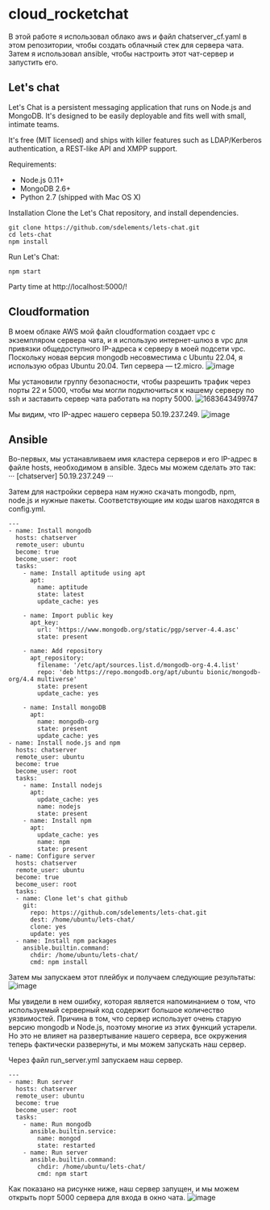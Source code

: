 # cloud_rocketchat
В этой работе я использовал облако aws и файл chatserver_cf.yaml в этом репозитории, чтобы создать облачный стек для сервера чата. Затем я использовал ansible, чтобы настроить этот чат-сервер и запустить его.
## Let's chat
Let's Chat is a persistent messaging application that runs on Node.js and MongoDB. It's designed to be easily deployable and fits well with small, intimate teams.

It's free (MIT licensed) and ships with killer features such as LDAP/Kerberos authentication, a REST-like API and XMPP support.

Requirements:
- Node.js 0.11+
- MongoDB 2.6+
- Python 2.7 (shipped with Mac OS X)

Installation
Clone the Let's Chat repository, and install dependencies.
```
git clone https://github.com/sdelements/lets-chat.git
cd lets-chat
npm install
```

Run Let's Chat:
```
npm start
```

Party time at http://localhost:5000/!

## Cloudformation
В моем облаке AWS мой файл cloudformation создает vpc с экземпляром сервера чата, и я использую интернет-шлюз в vpc для привязки общедоступного IP-адреса к серверу в моей подсети vpc. Поскольку новая версия mongodb несовместима с Ubuntu 22.04, я использую образ Ubuntu 20.04. Тип сервера — t2.micro.
![image](https://github.com/Obr00007576/cloud_rocketchat/assets/51303014/03f9a3fe-f325-408d-adbf-0d8872905bab)

Мы установили группу безопасности, чтобы разрешить трафик через порты 22 и 5000, чтобы мы могли подключиться к нашему серверу по ssh и заставить сервер чата работать на порту 5000.
![1683643499747](https://github.com/Obr00007576/cloud_rocketchat/assets/51303014/72a79e85-4e86-4678-8caf-d83ff44f03a7)

Мы видим, что IP-адрес нашего сервера 50.19.237.249.
![image](https://github.com/Obr00007576/cloud_rocketchat/assets/51303014/284a3cce-99c5-48b4-b9c3-8130c0e6ac7a)

## Ansible
Во-первых, мы устанавливаем имя кластера серверов и его IP-адрес в файле hosts, необходимом в ansible. Здесь мы можем сделать это так:
···
[chatserver]
50.19.237.249
···

Затем для настройки сервера нам нужно скачать mongodb, npm, node.js и нужные пакеты. Соответствующие им коды шагов находятся в config.yml.
```
---
- name: Install mongodb
  hosts: chatserver
  remote_user: ubuntu
  become: true
  become_user: root
  tasks:
    - name: Install aptitude using apt
      apt: 
        name: aptitude 
        state: latest 
        update_cache: yes 
    
    - name: Import public key
      apt_key:
        url: 'https://www.mongodb.org/static/pgp/server-4.4.asc'
        state: present
    
    - name: Add repository
      apt_repository:
        filename: '/etc/apt/sources.list.d/mongodb-org-4.4.list'
        repo: 'deb https://repo.mongodb.org/apt/ubuntu bionic/mongodb-org/4.4 multiverse'
        state: present
        update_cache: yes
    
    - name: Install mongoDB
      apt: 
        name: mongodb-org
        state: present
        update_cache: yes
- name: Install node.js and npm
  hosts: chatserver
  remote_user: ubuntu
  become: true
  become_user: root
  tasks:
    - name: Install nodejs
      apt:
        update_cache: yes
        name: nodejs
        state: present
    - name: Install npm
      apt:
        update_cache: yes
        name: npm
        state: present
- name: Configure server
  hosts: chatserver
  remote_user: ubuntu
  become: true
  become_user: root
  tasks:
  - name: Clone let's chat github
    git:
      repo: https://github.com/sdelements/lets-chat.git
      dest: /home/ubuntu/lets-chat/
      clone: yes
      update: yes
  - name: Install npm packages
    ansible.builtin.command:
      chdir: /home/ubuntu/lets-chat/
      cmd: npm install
```

Затем мы запускаем этот плейбук и получаем следующие результаты:
![image](https://github.com/Obr00007576/cloud_rocketchat/assets/51303014/9e959416-8a8d-40e2-a204-a909ae7eae36)

Мы увидели в нем ошибку, которая является напоминанием о том, что используемый серверный код содержит большое количество уязвимостей. Причина в том, что сервер использует очень старую версию mongodb и Node.js, поэтому многие из этих функций устарели. Но это не влияет на развертывание нашего сервера, все окружения теперь фактически развернуты, и мы можем запускать наш сервер.

Через файл run_server.yml запускаем наш сервер.
```
---
- name: Run server
  hosts: chatserver
  remote_user: ubuntu
  become: true
  become_user: root
  tasks:
    - name: Run mongodb
      ansible.builtin.service:
        name: mongod
        state: restarted
    - name: Run server
      ansible.builtin.command:
        chdir: /home/ubuntu/lets-chat/
        cmd: npm start
```

Как показано на рисунке ниже, наш сервер запущен, и мы можем открыть порт 5000 сервера для входа в окно чата.
![image](https://github.com/Obr00007576/cloud_rocketchat/assets/51303014/9f65d0fb-0e79-4d4e-af4b-e6906689d117)
